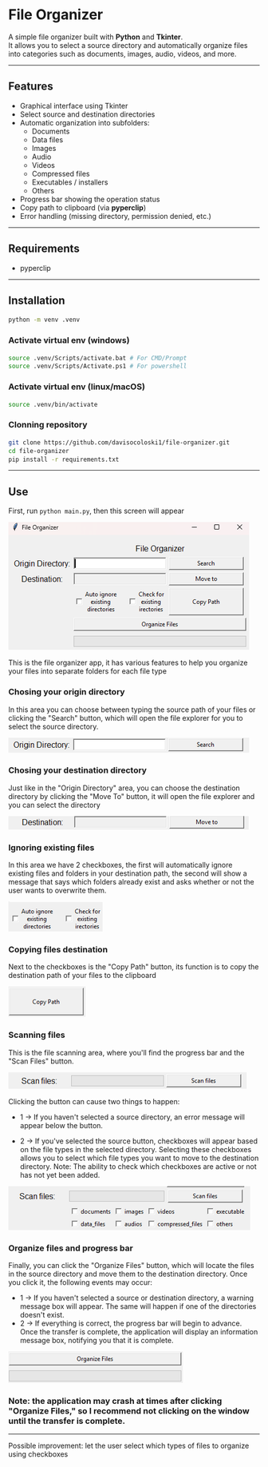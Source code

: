 # File Organizer

A simple file organizer built with **Python** and **Tkinter**.  
It allows you to select a source directory and automatically organize files into categories such as documents, images, audio, videos, and more.

---

## Features
- Graphical interface using Tkinter
- Select source and destination directories
- Automatic organization into subfolders:
  - Documents
  - Data files
  - Images
  - Audio
  - Videos
  - Compressed files
  - Executables / installers
  - Others
- Progress bar showing the operation status
- Copy path to clipboard (via **pyperclip**)
- Error handling (missing directory, permission denied, etc.)

---

## Requirements
- pyperclip

---

## Installation
```bash
python -m venv .venv
```

### Activate virtual env (windows)
```bash
source .venv/Scripts/activate.bat # For CMD/Prompt
source .venv/Scripts/Activate.ps1 # For powershell
```

### Activate virtual env (linux/macOS)
```bash
source .venv/bin/activate
```

### Clonning repository
```bash
git clone https://github.com/davisocoloski1/file-organizer.git
cd file-organizer
pip install -r requirements.txt
```
---

## Use

First, run `python main.py`, then this screen will appear

![App Screenshot](assets/app_img.png)

This is the file organizer app, it has various features to help you organize your files into separate folders for each file type

### Chosing your origin directory

In this area you can choose between typing the source path of your files or clicking the "Search" button, which will open the file explorer for you to select the source directory.

![Origin Directory Screenshot](assets/origin_dir.png)

### Chosing your destination directory

Just like in the "Origin Directory" area, you can choose the destination directory by clicking the "Move To" button, it will open the file explorer and you can select the directory

![Destiny Directory Screenshot](assets/dest_dir.png)

### Ignoring existing files

In this area we have 2 checkboxes, the first will automatically ignore existing files and folders in your destination path, the second will show a message that says which folders already exist and asks whether or not the user wants to overwrite them.

![Ignore files Screenshot](assets/ignore_img.png)

### Copying files destination

Next to the checkboxes is the "Copy Path" button, its function is to copy the destination path of your files to the clipboard

![Copy Button Screenshot](assets/copy_button.png)

### Scanning files

This is the file scanning area, where you'll find the progress bar and the "Scan Files" button.

![Scan Method Screenshot](assets/scan_files.png)

Clicking the button can cause two things to happen:

- 1 &rarr; If you haven't selected a source directory, an error message will appear below the button.

- 2 &rarr; If you've selected the source button, checkboxes will appear based on the file types in the selected directory. Selecting these checkboxes allows you to select which file types you want to move to the destination directory.
Note: The ability to check which checkboxes are active or not has not yet been added.

![Scan Method Screenshot with Checkboxes](assets/scan_files2.png)

### Organize files and progress bar

Finally, you can click the "Organize Files" button, which will locate the files in the source directory and move them to the destination directory. Once you click it, the following events may occur:
- 1 &rarr; If you haven't selected a source or destination directory, a warning message box will appear. The same will happen if one of the directories doesn't exist.
- 2 &rarr; If everything is correct, the progress bar will begin to advance. Once the transfer is complete, the application will display an information message box, notifying you that it is complete.

![Organize Files Screenshot](assets/organize_files.png)

### Note: the application may crash at times after clicking "Organize Files," so I recommend not clicking on the window until the transfer is complete.

---

Possible improvement: let the user select which types of files to organize using checkboxes